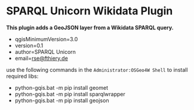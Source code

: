 # SPARQL Unicorn Wikidata Plugin

**This plugin adds a GeoJSON layer from a Wikidata SPARQL query.**

* qgisMinimumVersion=3.0
* version=0.1
* author=SPARQL Unicorn
* email=rse@fthiery.de

use the following commands in the `Administrator:OSGeo4W Shell` to install required libs:

* python-gqis.bat -m pip install geomet
* python-gqis.bat -m pip install sparqlwrapper
* python-gqis.bat -m pip install geojson
